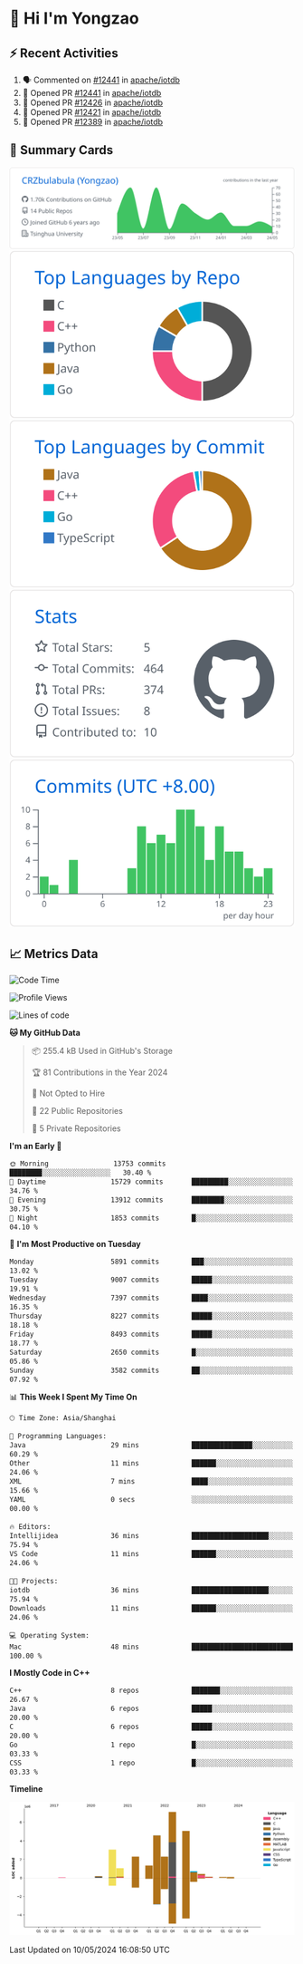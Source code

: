 # 👋 Hi I'm Yongzao

## ⚡ Recent Activities
<!--START_SECTION:activity-->
1. 🗣 Commented on [#12441](https://github.com/apache/iotdb/pull/12441#issuecomment-2095050533) in [apache/iotdb](https://github.com/apache/iotdb)
2. 💪 Opened PR [#12441](https://github.com/apache/iotdb/pull/12441) in [apache/iotdb](https://github.com/apache/iotdb)
3. 💪 Opened PR [#12426](https://github.com/apache/iotdb/pull/12426) in [apache/iotdb](https://github.com/apache/iotdb)
4. 💪 Opened PR [#12421](https://github.com/apache/iotdb/pull/12421) in [apache/iotdb](https://github.com/apache/iotdb)
5. 💪 Opened PR [#12389](https://github.com/apache/iotdb/pull/12389) in [apache/iotdb](https://github.com/apache/iotdb)
<!--END_SECTION:activity-->

## 🎑 Summary Cards

[![](https://raw.githubusercontent.com/CRZbulabula/CRZbulabula/main/profile-summary-card-output/github/0-profile-details.svg)](https://github.com/vn7n24fzkq/github-profile-summary-cards)
[![](https://raw.githubusercontent.com/CRZbulabula/CRZbulabula/main/profile-summary-card-output/github/1-repos-per-language.svg)](https://github.com/vn7n24fzkq/github-profile-summary-cards) [![](https://raw.githubusercontent.com/CRZbulabula/CRZbulabula/main/profile-summary-card-output/github/2-most-commit-language.svg)](https://github.com/vn7n24fzkq/github-profile-summary-cards)
[![](https://raw.githubusercontent.com/CRZbulabula/CRZbulabula/main/profile-summary-card-output/github/3-stats.svg)](https://github.com/vn7n24fzkq/github-profile-summary-cards) [![](https://raw.githubusercontent.com/CRZbulabula/CRZbulabula/main/profile-summary-card-output/github/4-productive-time.svg)](https://github.com/vn7n24fzkq/github-profile-summary-cards)

## 📈 Metrics Data

<!--START_SECTION:waka-->
![Code Time](http://img.shields.io/badge/Code%20Time-643%20hrs%2041%20mins-blue)

![Profile Views](http://img.shields.io/badge/Profile%20Views-0-blue)

![Lines of code](https://img.shields.io/badge/From%20Hello%20World%20I%27ve%20Written-28.2%20million%20lines%20of%20code-blue)

**🐱 My GitHub Data** 

> 📦 255.4 kB Used in GitHub's Storage 
 > 
> 🏆 81 Contributions in the Year 2024
 > 
> 🚫 Not Opted to Hire
 > 
> 📜 22 Public Repositories 
 > 
> 🔑 5 Private Repositories 
 > 
**I'm an Early 🐤** 

```text
🌞 Morning                13753 commits       ████████░░░░░░░░░░░░░░░░░   30.40 % 
🌆 Daytime                15729 commits       █████████░░░░░░░░░░░░░░░░   34.76 % 
🌃 Evening                13912 commits       ████████░░░░░░░░░░░░░░░░░   30.75 % 
🌙 Night                  1853 commits        █░░░░░░░░░░░░░░░░░░░░░░░░   04.10 % 
```
📅 **I'm Most Productive on Tuesday** 

```text
Monday                   5891 commits        ███░░░░░░░░░░░░░░░░░░░░░░   13.02 % 
Tuesday                  9007 commits        █████░░░░░░░░░░░░░░░░░░░░   19.91 % 
Wednesday                7397 commits        ████░░░░░░░░░░░░░░░░░░░░░   16.35 % 
Thursday                 8227 commits        █████░░░░░░░░░░░░░░░░░░░░   18.18 % 
Friday                   8493 commits        █████░░░░░░░░░░░░░░░░░░░░   18.77 % 
Saturday                 2650 commits        █░░░░░░░░░░░░░░░░░░░░░░░░   05.86 % 
Sunday                   3582 commits        ██░░░░░░░░░░░░░░░░░░░░░░░   07.92 % 
```


📊 **This Week I Spent My Time On** 

```text
🕑︎ Time Zone: Asia/Shanghai

💬 Programming Languages: 
Java                     29 mins             ███████████████░░░░░░░░░░   60.29 % 
Other                    11 mins             ██████░░░░░░░░░░░░░░░░░░░   24.06 % 
XML                      7 mins              ████░░░░░░░░░░░░░░░░░░░░░   15.66 % 
YAML                     0 secs              ░░░░░░░░░░░░░░░░░░░░░░░░░   00.00 % 

🔥 Editors: 
Intellijidea             36 mins             ███████████████████░░░░░░   75.94 % 
VS Code                  11 mins             ██████░░░░░░░░░░░░░░░░░░░   24.06 % 

🐱‍💻 Projects: 
iotdb                    36 mins             ███████████████████░░░░░░   75.94 % 
Downloads                11 mins             ██████░░░░░░░░░░░░░░░░░░░   24.06 % 

💻 Operating System: 
Mac                      48 mins             █████████████████████████   100.00 % 
```

**I Mostly Code in C++** 

```text
C++                      8 repos             ███████░░░░░░░░░░░░░░░░░░   26.67 % 
Java                     6 repos             █████░░░░░░░░░░░░░░░░░░░░   20.00 % 
C                        6 repos             █████░░░░░░░░░░░░░░░░░░░░   20.00 % 
Go                       1 repo              █░░░░░░░░░░░░░░░░░░░░░░░░   03.33 % 
CSS                      1 repo              █░░░░░░░░░░░░░░░░░░░░░░░░   03.33 % 
```



**Timeline**

![Lines of Code chart](https://raw.githubusercontent.com/CRZbulabula/CRZbulabula/main/assets/bar_graph.png)


 Last Updated on 10/05/2024 16:08:50 UTC
<!--END_SECTION:waka-->

